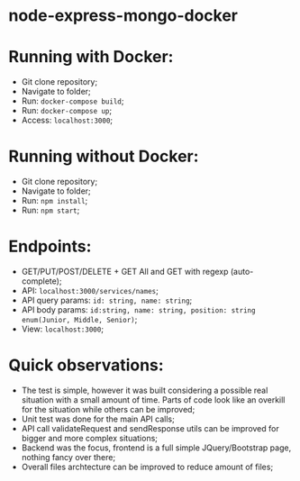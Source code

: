 # node-express-mongo-docker

# Running with Docker:

- Git clone repository;
- Navigate to folder;
- Run: `docker-compose build`;
- Run: `docker-compose up`;
- Access: `localhost:3000`;

# Running without Docker:

- Git clone repository;
- Navigate to folder;
- Run: `npm install`;
- Run: `npm start`;

# Endpoints:

- GET/PUT/POST/DELETE + GET All and GET with regexp (auto-complete);
- API: `localhost:3000/services/names`;
- API query params: `id: string, name: string`;
- API body params: `id:string, name: string, position: string enum(Junior, Middle, Senior)`;
- View: `localhost:3000`;

# Quick observations:

- The test is simple, however it was built considering a possible real situation with a small amount of time. Parts of code look like an overkill for the situation while others can be improved;
- Unit test was done for the main API calls;
- API call validateRequest and sendResponse utils can be improved for bigger and more complex situations;
- Backend was the focus, frontend is a full simple JQuery/Bootstrap page, nothing fancy over there;
- Overall files archtecture can be improved to reduce amount of files;
